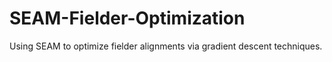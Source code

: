 # SEAM-Fielder-Optimization
Using SEAM to optimize fielder alignments via gradient descent techniques.

